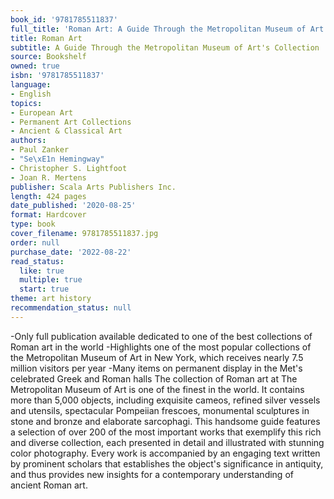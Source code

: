 ```yaml
---
book_id: '9781785511837'
full_title: 'Roman Art: A Guide Through the Metropolitan Museum of Art''s Collection'
title: Roman Art
subtitle: A Guide Through the Metropolitan Museum of Art's Collection
source: Bookshelf
owned: true
isbn: '9781785511837'
language:
- English
topics:
- European Art
- Permanent Art Collections
- Ancient & Classical Art
authors:
- Paul Zanker
- "Se\xE1n Hemingway"
- Christopher S. Lightfoot
- Joan R. Mertens
publisher: Scala Arts Publishers Inc.
length: 424 pages
date_published: '2020-08-25'
format: Hardcover
type: book
cover_filename: 9781785511837.jpg
order: null
purchase_date: '2022-08-22'
read_status:
  like: true
  multiple: true
  start: true
theme: art history
recommendation_status: null
---
```

-Only full publication available dedicated to one of the best collections of Roman art in the world -Highlights one of the most popular collections of the Metropolitan Museum of Art in New York, which receives nearly 7.5 million visitors per year -Many items on permanent display in the Met's celebrated Greek and Roman halls The collection of Roman art at The Metropolitan Museum of Art is one of the finest in the world. It contains more than 5,000 objects, including exquisite cameos, refined silver vessels and utensils, spectacular Pompeiian frescoes, monumental sculptures in stone and bronze and elaborate sarcophagi. This handsome guide features a selection of over 200 of the most important works that exemplify this rich and diverse collection, each presented in detail and illustrated with stunning color photography. Every work is accompanied by an engaging text written by prominent scholars that establishes the object's significance in antiquity, and thus provides new insights for a contemporary understanding of ancient Roman art.

